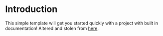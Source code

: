 # Introduction

This simple template will get you started quickly with a project with built in documentation! Altered and stolen from [here](https://github.com/PacktPublishing/Software-Architecture-with-Cpp).